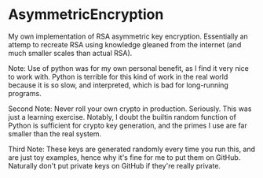# AsymmetricEncryption

My own implementation of RSA asymmetric key encryption. Essentially an attemp to recreate RSA using knowledge gleaned from the internet (and much smaller scales than actual RSA). 

Note: Use of python was for my own personal benefit, as I find it very nice to work with. Python is terrible for this kind of work in the real world because it is so slow, and interpreted, which is bad for long-running programs. 

Second Note: Never roll your own crypto in production. Seriously. This was just a learning exercise. Notably, I doubt the builtin random function of Python is sufficient for crypto key generation, and the primes I use are far smaller than the real system. 

Third Note: These keys are generated randomly every time you run this, and are just toy examples, hence why it's fine for me to put them on GitHub. Naturally don't put private keys on GitHub if they're really private. 
